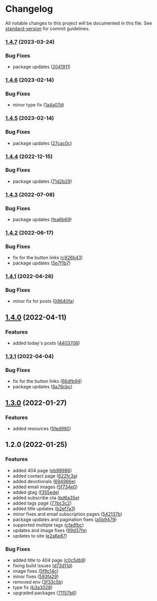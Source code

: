 # Changelog

All notable changes to this project will be documented in this file. See [standard-version](https://github.com/conventional-changelog/standard-version) for commit guidelines.

### [1.4.7](https://github.com/CandeeGenerations/tyler-candee-kjv-nextjs/compare/v1.4.6...v1.4.7) (2023-03-24)


### Bug Fixes

* package updates ([2041911](https://github.com/CandeeGenerations/tyler-candee-kjv-nextjs/commit/20419117a478c1fd230149f98b07ab19e3b13ba0))

### [1.4.6](https://github.com/CandeeGenerations/tyler-candee-kjv-nextjs/compare/v1.4.5...v1.4.6) (2023-02-14)


### Bug Fixes

* minor type fix ([1a4a07d](https://github.com/CandeeGenerations/tyler-candee-kjv-nextjs/commit/1a4a07dfedd908e1f137d379a394ae4e28711fc0))

### [1.4.5](https://github.com/CandeeGenerations/tyler-candee-kjv-nextjs/compare/v1.4.4...v1.4.5) (2023-02-14)


### Bug Fixes

* package updates ([27cac0c](https://github.com/CandeeGenerations/tyler-candee-kjv-nextjs/commit/27cac0cf5983002afe5de9a6ae9541f8770ce341))

### [1.4.4](https://github.com/CandeeGenerations/tyler-candee-kjv-nextjs/compare/v1.4.3...v1.4.4) (2022-12-15)


### Bug Fixes

* package updates ([71d2b29](https://github.com/CandeeGenerations/tyler-candee-kjv-nextjs/commit/71d2b29c833db088e7a725236cbc39113a414fe9))

### [1.4.3](https://github.com/CandeeGenerations/tyler-candee-kjv-nextjs/compare/v1.4.2...v1.4.3) (2022-07-08)


### Bug Fixes

* package updates ([fea6b69](https://github.com/CandeeGenerations/tyler-candee-kjv-nextjs/commit/fea6b69969575d1d0a4fcaaf18ed0efdc9b3263a))

### [1.4.2](https://github.com/CandeeGenerations/tyler-candee-kjv-nextjs/compare/v1.4.1...v1.4.2) (2022-06-17)


### Bug Fixes

* fix for the button links ([c926b43](https://github.com/CandeeGenerations/tyler-candee-kjv-nextjs/commit/c926b4333f6f18d1e02758ec31d59199d152b8b2))
* package updates ([5e7f1b7](https://github.com/CandeeGenerations/tyler-candee-kjv-nextjs/commit/5e7f1b74a52260251acfeb47095138a197b00bb9))

### [1.4.1](https://github.com/CandeeGenerations/tyler-candee-kjv-nextjs/compare/v1.4.0...v1.4.1) (2022-04-26)


### Bug Fixes

* minor fix for posts ([08640fa](https://github.com/CandeeGenerations/tyler-candee-kjv-nextjs/commit/08640fa92afa6d7c6d0d96665cc09d208a00438b))

## [1.4.0](https://github.com/CandeeGenerations/tyler-candee-kjv-nextjs/compare/v1.3.1...v1.4.0) (2022-04-11)


### Features

* added today's posts ([4403706](https://github.com/CandeeGenerations/tyler-candee-kjv-nextjs/commit/4403706fb5f4b2ffcaf1db9d9d68c98dd4133620))

### [1.3.1](https://github.com/CandeeGenerations/tyler-candee-kjv-nextjs/compare/v1.3.0...v1.3.1) (2022-04-04)


### Bug Fixes

* fix for the button links ([66dfb94](https://github.com/CandeeGenerations/tyler-candee-kjv-nextjs/commit/66dfb94a94c4441d3ae425772e7229405348f818))
* package updates ([8a76cbc](https://github.com/CandeeGenerations/tyler-candee-kjv-nextjs/commit/8a76cbc39d48128ada950cc5a8c27d74459ca625))

## [1.3.0](https://github.com/CandeeGenerations/tyler-candee-kjv-nextjs/compare/v1.2.0...v1.3.0) (2022-01-27)


### Features

* added resources ([5fed990](https://github.com/CandeeGenerations/tyler-candee-kjv-nextjs/commit/5fed9901ac4d3e231f66c101b040f808a55d8324))

## 1.2.0 (2022-01-25)


### Features

* added 404 page ([eb98986](https://github.com/CandeeGenerations/tyler-candee-kjv-nextjs/commit/eb9898627dfe518e4d26a05dcc625ae99da022c6))
* added contact page ([622fc3a](https://github.com/CandeeGenerations/tyler-candee-kjv-nextjs/commit/622fc3ac4b41aeebd13e1d4506f25938e9d54643))
* added devotionals ([694966e](https://github.com/CandeeGenerations/tyler-candee-kjv-nextjs/commit/694966e041e4f8200e0a9cbb3e5dee81076d34d1))
* added email images ([5f734e0](https://github.com/CandeeGenerations/tyler-candee-kjv-nextjs/commit/5f734e0c609e810778208d23f5f2b3df7f42b8ab))
* added gtag ([f355ede](https://github.com/CandeeGenerations/tyler-candee-kjv-nextjs/commit/f355ede98186fa32127dae6570303808d9970a70))
* added subscribe cta ([bd6a35e](https://github.com/CandeeGenerations/tyler-candee-kjv-nextjs/commit/bd6a35ed2645ba7e53539c311d2aabe092437013))
* added tags page ([77bc3c2](https://github.com/CandeeGenerations/tyler-candee-kjv-nextjs/commit/77bc3c23684ebb3078e42eb01f54fe649e88b1b8))
* added title updates ([b2ef7a3](https://github.com/CandeeGenerations/tyler-candee-kjv-nextjs/commit/b2ef7a3a4f658145d8fdac5946a74695837864a0))
* minor fixes and email subscription pages ([542137b](https://github.com/CandeeGenerations/tyler-candee-kjv-nextjs/commit/542137b58102a94cc9ce718e242eaf38de724448))
* package updates and pagination fixes ([a5b9479](https://github.com/CandeeGenerations/tyler-candee-kjv-nextjs/commit/a5b9479d9f30d6839815e1b5a7d3c9c37a92b6d4))
* supported multiple tags ([cfadfbc](https://github.com/CandeeGenerations/tyler-candee-kjv-nextjs/commit/cfadfbca621a0bd5b2f10f2501a253a55f90d1f7))
* updates and image fixes ([99d37fe](https://github.com/CandeeGenerations/tyler-candee-kjv-nextjs/commit/99d37fe87eeb8252be126898e64ec256e794896e))
* updates to site ([e2a6e87](https://github.com/CandeeGenerations/tyler-candee-kjv-nextjs/commit/e2a6e87883ce9baf575a04ffccc1dd4b43ee5f74))


### Bug Fixes

* added title to 404 page ([c0c5db9](https://github.com/CandeeGenerations/tyler-candee-kjv-nextjs/commit/c0c5db998ce05dc1db0ca32eeea195c5e0486828))
* fixing build issues ([d73d11d](https://github.com/CandeeGenerations/tyler-candee-kjv-nextjs/commit/d73d11d632a0840692dd4b4e2a483c96a19a75bf))
* image fixes ([5f9c14c](https://github.com/CandeeGenerations/tyler-candee-kjv-nextjs/commit/5f9c14c914de59bd15899f3fb0900432461e4740))
* minor fixes ([593fa29](https://github.com/CandeeGenerations/tyler-candee-kjv-nextjs/commit/593fa293275039add8f37f4133b517abb8f747fc))
* removed env ([3f33c5b](https://github.com/CandeeGenerations/tyler-candee-kjv-nextjs/commit/3f33c5b459242a09c1704b390c7a6d676ebb4f13))
* type fix ([b3a3028](https://github.com/CandeeGenerations/tyler-candee-kjv-nextjs/commit/b3a302815001fc963dbc9bed7580b57553819d7f))
* upgraded packages ([71157b6](https://github.com/CandeeGenerations/tyler-candee-kjv-nextjs/commit/71157b6681532c0eb05f6674a43c42b932f26d44))
